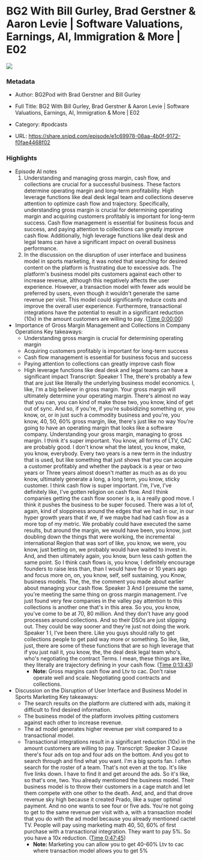 # BG2 With Bill Gurley, Brad Gerstner & Aaron Levie | Software Valuations, Earnings, AI, Immigration & More | E02

![](https://wsrv.nl/?url=https%3A%2F%2Fd3t3ozftmdmh3i.cloudfront.net%2Fstaging%2Fpodcast_uploaded_nologo%2F40236188%2F40236188-1706073929930-da002b9be1355.jpg&w=100&h=100)

### Metadata

- Author: BG2Pod with Brad Gerstner and Bill Gurley
- Full Title: BG2 With Bill Gurley, Brad Gerstner & Aaron Levie | Software Valuations, Earnings, AI, Immigration & More | E02
- Category: #podcasts



- URL: https://share.snipd.com/episode/e1c69978-08aa-4b0f-9172-f0fae4468f02

### Highlights

- Episode AI notes
  1. Understanding and managing gross margin, cash flow, and collections are crucial for a successful business. These factors determine operating margin and long-term profitability. High leverage functions like deal desk legal team and collections deserve attention to optimize cash flow and trajectory. Specifically, understanding gross margin is crucial for determining operating margin and acquiring customers profitably is important for long-term success. Cash flow management is essential for business focus and success, and paying attention to collections can greatly improve cash flow. Additionally, high leverage functions like deal desk and legal teams can have a significant impact on overall business performance.
  2. In the discussion on the disruption of user interface and business model in sports marketing, it was noted that searching for desired content on the platform is frustrating due to excessive ads. The platform's business model pits customers against each other to increase revenue, although this negatively affects the user experience. However, a transaction model with fewer ads would be preferred by users, even though it wouldn't generate the same revenue per visit. This model could significantly reduce costs and improve the overall user experience. Furthermore, transactional integrations have the potential to result in a significant reduction (10x) in the amount customers are willing to pay. ([Time 0:00:00](https://share.snipd.com/episode-takeaways/63d572d0-6f11-4aa4-8db7-5c67f4082812))
- Importance of Gross Margin Management and Collections in Company Operations
  Key takeaways:
  - Understanding gross margin is crucial for determining operating margin
  - Acquiring customers profitably is important for long-term success
  - Cash flow management is essential for business focus and success
  - Paying attention to collections can greatly improve cash flow
  - High leverage functions like deal desk and legal teams can have a significant impact
  Transcript:
  Speaker 1
  The, there's probably a few that are just like literally the underlying business model economics. I, like, I'm a big believer in gross margin. Your gross margin will ultimately determine your operating margin. There's almost no way that you can, you can kind of make those two, you know, kind of get out of sync. And so, if you're, if you're subsidizing something or, you know, or, or in just such a commodity business and you're, you know, 40, 50, 60% gross margin, like, there's just like no way You're going to have an operating margin that looks like a software company. Understanding your gross margin, managing to gross margin. I think it's super important. You know, all forms of LTV, CAC are probably good. I don't know what the latest, you know, make, you know, everybody. Every two years is a new term in the industry that is used, but like something that just shows that you can acquire a customer profitably and whether the payback is a year or two years or Three years almost doesn't matter as much as as do you know, ultimately generate a long, a long term, you know, sticky customer. I think cash flow is super important. I'm, I've, I've definitely like, I've gotten religion on cash flow. And I think companies getting the cash flow sooner is a, is a really good move. I think it pushes the business to be super focused. There was a lot of, again, kind of sloppiness around the edges that we had in our, in our hyper growth years that if we, if we maybe had had cash flow as a more top of my metric. We probably could have executed the same results, but around the margin, we would have been, you know, just doubling down the things that were working, the incremental international Region that was sort of like, you know, we were, you know, just betting on, we probably would have waited to invest in. And, and then ultimately again, you know, burn less cash gotten the same point. So I think cash flows is, you know, I definitely encourage founders to raise less than, than I would have five or 10 years ago and focus more on, on, you know, self, self sustaining, you Know, business models. The, the, the comment you made about earlier about managing your cash flow.
  Speaker 3
  And I presume the same, you're meeting the same thing on gross margin management. I've just found very few companies in the valley pay attention to this collections is another one that's in this area. So you, you know, you've come to be at 70, 80 million. And they don't have any good processes around collections. And so their DSOs are just slipping out. They could be way sooner and they're just not doing the work.
  Speaker 1
  I, I've been there. Like you guys should rally to get collections people to get paid way more or something. So like, like, just, there are some of these functions that are so high leverage that if you just nail it, you know, the, the deal desk legal team who's, who's negotiating the contract Terms. I mean, these things are like, they literally are trajectory defining in your cash flow. ([Time 0:13:43](https://share.snipd.com/snip/cd475084-3a7b-476e-a5c9-ed44803e7514))
    - **Note:** Gross margins cash flow and Ltv to cac. Don’t raise operate well and scale. Negotiating good contracts and collections.
- Discussion on the Disruption of User Interface and Business Model in Sports Marketing
  Key takeaways:
  - The search results on the platform are cluttered with ads, making it difficult to find desired information.
  - The business model of the platform involves pitting customers against each other to increase revenue.
  - The ad model generates higher revenue per visit compared to a transactional model.
  - Transactional integrations result in a significant reduction (10x) in the amount customers are willing to pay.
  Transcript:
  Speaker 3
  Cause there's four ads on top and four ads on the bottom. And you got to search through and find what you want. I'm a big sports fan. I often search for the roster of a team. That's not even at the top. It's like five links down. I have to find it and get around the ads. So it's like, so that's one, two. You already mentioned the business model. Their business model is to throw their customers in a cage match and let them compete with one other to the death. And, and, and that drove revenue sky high because it created Prado, like a super optimal payment. And no one wants to see four or five ads. You're not going to get to the same revenue per visit with a, with a transaction model that you do with the ad model because you already mentioned cactel TV. People will pay using marketing math 40, 50, 60% of first purchase with a transactional integration. They want to pay 5%. So you have a 10x reduction. ([Time 0:47:45](https://share.snipd.com/snip/fdc35d69-1bf6-4b00-a5af-4f7e4061a49a))
    - **Note:** Marketing you can allow you to get 40-60% Ltv to cac where transaction model allows you to get 5%
